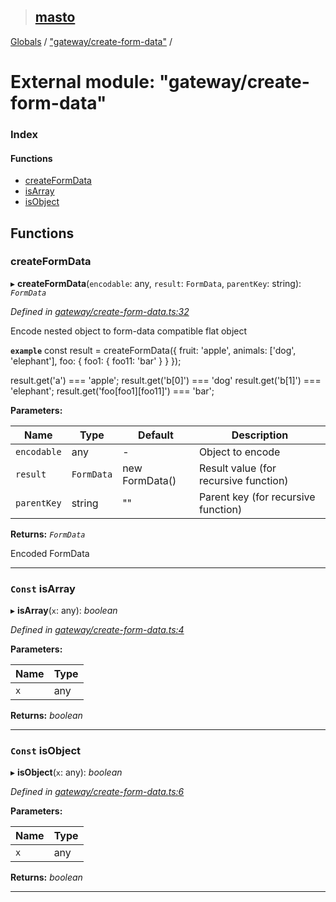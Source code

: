 > ## [masto](../README.md)

[Globals](../globals.md) / ["gateway/create-form-data"](_gateway_create_form_data_.md) /

# External module: "gateway/create-form-data"

### Index

#### Functions

* [createFormData](_gateway_create_form_data_.md#createformdata)
* [isArray](_gateway_create_form_data_.md#const-isarray)
* [isObject](_gateway_create_form_data_.md#const-isobject)

## Functions

###  createFormData

▸ **createFormData**(`encodable`: any, `result`: `FormData`, `parentKey`: string): *`FormData`*

*Defined in [gateway/create-form-data.ts:32](https://github.com/neet/masto.js/blob/80b1796/src/gateway/create-form-data.ts#L32)*

Encode nested object to form-data compatible flat object

**`example`** 
const result = createFormData({
fruit: 'apple',
animals: ['dog', 'elephant'],
foo: {
foo1: {
foo11: 'bar'
}
}
});

result.get('a') === 'apple';
result.get('b[0]') === 'dog'
result.get('b[1]') === 'elephant';
result.get('foo[foo1][foo11]') === 'bar';

**Parameters:**

Name | Type | Default | Description |
------ | ------ | ------ | ------ |
`encodable` | any | - | Object to encode |
`result` | `FormData` |  new FormData() | Result value (for recursive function) |
`parentKey` | string | "" | Parent key (for recursive function) |

**Returns:** *`FormData`*

Encoded FormData

___

### `Const` isArray

▸ **isArray**(`x`: any): *boolean*

*Defined in [gateway/create-form-data.ts:4](https://github.com/neet/masto.js/blob/80b1796/src/gateway/create-form-data.ts#L4)*

**Parameters:**

Name | Type |
------ | ------ |
`x` | any |

**Returns:** *boolean*

___

### `Const` isObject

▸ **isObject**(`x`: any): *boolean*

*Defined in [gateway/create-form-data.ts:6](https://github.com/neet/masto.js/blob/80b1796/src/gateway/create-form-data.ts#L6)*

**Parameters:**

Name | Type |
------ | ------ |
`x` | any |

**Returns:** *boolean*

___